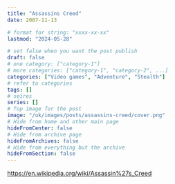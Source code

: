 ```yaml
---
title: "Assassins Creed"
date: 2007-11-13

# format for string: "xxxx-xx-xx"
lastmod: "2024-05-28"

# set false when you want the post publish
draft: false
# one category: ["category-1"]
# more categories: ["category-1", "category-2", ...]
categories: ["Video games", "Adventure", "Stealth"]
# refer to categories
tags: []
# seires
series: []
# Top image for the post
image: "/uk/images/posts/assassins-creed/cover.png"
# Hide from home and other main page
hideFromCenter: false
# Hide from archive page
hideFromArchives: false
# Hide from everything but the archive
hideFromSection: false
---
```

https://en.wikipedia.org/wiki/Assassin%27s_Creed
<!--more-->